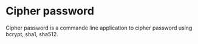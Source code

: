 # Cipher password

Cipher password is a commande line application to cipher password using bcrypt, sha1, sha512.
